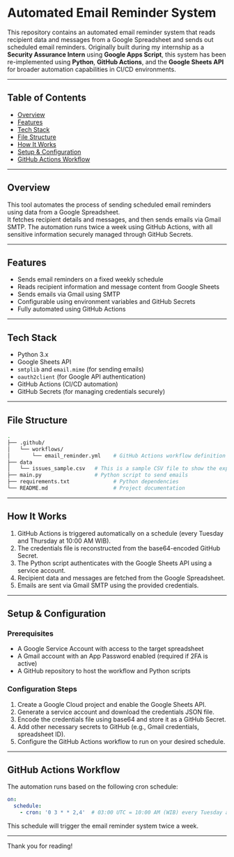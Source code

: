 # Automated Email Reminder System

This repository contains an automated email reminder system that reads recipient data and messages from a Google Spreadsheet and sends out scheduled email reminders. Originally built during my internship as a **Security Assurance Intern** using **Google Apps Script**, this system has been re-implemented using **Python**, **GitHub Actions**, and the **Google Sheets API** for broader automation capabilities in CI/CD environments.

---

## Table of Contents

- [Overview](#overview)  
- [Features](#features)  
- [Tech Stack](#tech-stack)  
- [File Structure](#file-structure)  
- [How It Works](#how-it-works)  
- [Setup & Configuration](#setup--configuration)  
- [GitHub Actions Workflow](#github-actions-workflow)  

---

## Overview

This tool automates the process of sending scheduled email reminders using data from a Google Spreadsheet.  
It fetches recipient details and messages, and then sends emails via Gmail SMTP. The automation runs twice a week using GitHub Actions, with all sensitive information securely managed through GitHub Secrets.

---

## Features

- Sends email reminders on a fixed weekly schedule  
- Reads recipient information and message content from Google Sheets  
- Sends emails via Gmail using SMTP  
- Configurable using environment variables and GitHub Secrets  
- Fully automated using GitHub Actions

---

## Tech Stack

- Python 3.x  
- Google Sheets API  
- `smtplib` and `email.mime` (for sending emails)  
- `oauth2client` (for Google API authentication)  
- GitHub Actions (CI/CD automation)  
- GitHub Secrets (for managing credentials securely)

---

## File Structure

```bash
.
├── .github/
│   └── workflows/
│       └── email_reminder.yml    # GitHub Actions workflow definition
├── data
│   └── issues_sample.csv   # This is a sample CSV file to show the expected structure of issue data
├── main.py                 # Python script to send emails
├── requirements.txt              # Python dependencies
└── README.md                     # Project documentation
```

---

## How It Works

1. GitHub Actions is triggered automatically on a schedule (every Tuesday and Thursday at 10:00 AM WIB).  
2. The credentials file is reconstructed from the base64-encoded GitHub Secret.  
3. The Python script authenticates with the Google Sheets API using a service account.  
4. Recipient data and messages are fetched from the Google Spreadsheet.  
5. Emails are sent via Gmail SMTP using the provided credentials.  

---

## Setup & Configuration

### Prerequisites

- A Google Service Account with access to the target spreadsheet  
- A Gmail account with an App Password enabled (required if 2FA is active)  
- A GitHub repository to host the workflow and Python scripts  

### Configuration Steps

1. Create a Google Cloud project and enable the Google Sheets API.  
2. Generate a service account and download the credentials JSON file.  
3. Encode the credentials file using base64 and store it as a GitHub Secret.  
4. Add other necessary secrets to GitHub (e.g., Gmail credentials, spreadsheet ID).  
5. Configure the GitHub Actions workflow to run on your desired schedule.  

---

## GitHub Actions Workflow

The automation runs based on the following cron schedule:

```yaml
on:
  schedule:
    - cron: '0 3 * * 2,4'  # 03:00 UTC = 10:00 AM (WIB) every Tuesday and Thursday
```

This schedule will trigger the email reminder system twice a week.

---

Thank you for reading!
